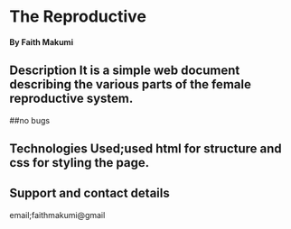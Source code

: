 # The Reproductive
#### By Faith Makumi
## Description  It is a simple web document describing the various parts of the female reproductive system.
##no bugs
## Technologies Used;used html for structure and css for styling the page.
## Support and contact details
email;faithmakumi@gmail

